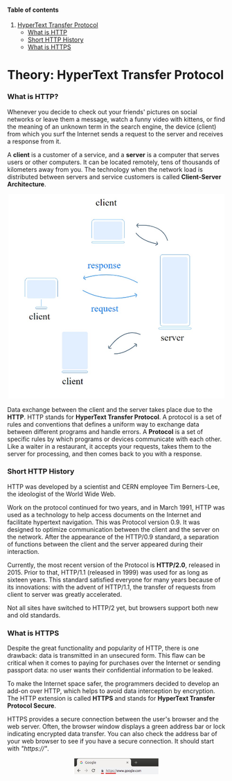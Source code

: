 #### Table of contents

1. [HyperText Transfer Protocol](#theory-hypertext-transfer-protocol)
    - [What is HTTP](#what-is-http)
    - [Short HTTP History](#short-http-history)
    - [What is HTTPS](#what-is-https)

# Theory: HyperText Transfer Protocol

### What is HTTP?
Whenever you decide to check out your friends' pictures on social networks or leave them a message, watch a funny video with kittens, or find the meaning of an unknown term in the search engine, the device (client) from which you surf the Internet sends a request to the server and receives a response from it.

A **client** is a customer of a service, and a **server** is a computer that serves users or other computers. It can be located remotely, tens of thousands of kilometers away from you. The technology when the network load is distributed between servers and service customers is called **Client-Server Architecture**.

<center>
<img src="../../images/http/http1.jpeg" alt="drawing" width="500"/>
</center>

Data exchange between the client and the server takes place due to the **HTTP**. HTTP stands for **HyperText Transfer Protocol**. A protocol is a set of rules and conventions that defines a uniform way to exchange data between different programs and handle errors. A **Protocol** is a set of specific rules by which programs or devices communicate with each other. Like a waiter in a restaurant, it accepts your requests, takes them to the server for processing, and then comes back to you with a response.

### Short HTTP History

HTTP was developed by a scientist and CERN employee Tim Berners-Lee, the ideologist of the World Wide Web.

Work on the protocol continued for two years, and in March 1991, HTTP was used as a technology to help access documents on the Internet and facilitate hypertext navigation. This was Protocol version 0.9. It was designed to optimize communication between the client and the server on the network. After the appearance of the HTTP/0.9 standard, a separation of functions between the client and the server appeared during their interaction.

Currently, the most recent version of the Protocol is **HTTP/2.0**, released in 2015. Prior to that, HTTP/1.1 (released in 1999) was used for as long as sixteen years. This standard satisfied everyone for many years because of its innovations: with the advent of HTTP/1.1, the transfer of requests from client to server was greatly accelerated.

Not all sites have switched to HTTP/2 yet, but browsers support both new and old standards.

### What is HTTPS

Despite the great functionality and popularity of HTTP, there is one drawback: data is transmitted in an unsecured form. This flaw can be critical when it comes to paying for purchases over the Internet or sending passport data: no user wants their confidential information to be leaked.

To make the Internet space safer, the programmers decided to develop an add-on over HTTP, which helps to avoid data interception by encryption. The HTTP extension is called **HTTPS** and stands for **HyperText Transfer Protocol Secure**.

HTTPS provides a secure connection between the user's browser and the web server. Often, the browser window displays a green address bar or lock indicating encrypted data transfer. You can also check the address bar of your web browser to see if you have a secure connection. It should start with *"https://"*.

<center>
<img src="../../images/http/http2.jpeg" alt="drawing" width="200"/>
</center>


